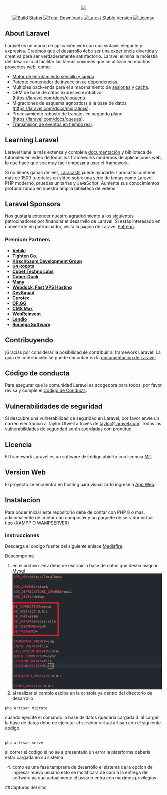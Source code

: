 <p align="center"><a href="https://laravel.com" target="_blank"><img src="https://raw.githubusercontent.com/laravel/art/master/logo-lockup/5%20SVG/2%20CMYK/1%20Full%20Color/laravel-logolockup-cmyk-red.svg" width="400"></a></p>

<p align="center">
<a href="https://travis-ci.org/laravel/framework"><img src="https://travis-ci.org/laravel/framework.svg" alt="Build Status"></a>
<a href="https://packagist.org/packages/laravel/framework"><img src="https://img.shields.io/packagist/dt/laravel/framework" alt="Total Downloads"></a>
<a href="https://packagist.org/packages/laravel/framework"><img src="https://img.shields.io/packagist/v/laravel/framework" alt="Latest Stable Version"></a>
<a href="https://packagist.org/packages/laravel/framework"><img src="https://img.shields.io/packagist/l/laravel/framework" alt="License"></a>
</p>

## About Laravel

Laravel es un marco de aplicación web con una sintaxis elegante y expresiva. Creemos que el desarrollo debe ser una experiencia divertida y creativa para ser verdaderamente satisfactorio. Laravel elimina la molestia del desarrollo al facilitar las tareas comunes que se utilizan en muchos proyectos web, como:

- [Motor de enrutamiento sencillo y rápido](https://laravel.com/docs/routing).
- [Potente contenedor de inyección de dependencias](https://laravel.com/docs/container).
- Múltiples back-ends para el almacenamiento de [sesiones](https://laravel.com/docs/session) y    [caché](https://laravel.com/docs/cache).
- ORM de base de datos expresivo e intuitivo (https://laravel.com/docs/eloquent).
- Migraciones de esquema agnósticas a la base de datos (https://laravel.com/docs/migrations).
- Procesamiento robusto de trabajos en segundo plano (https://laravel.com/docs/queues).
- [Transmisión de eventos en tiempo real](https://laravel.com/docs/broadcasting).



## Learning Laravel

Laravel tiene la más extensa y completa [documentación](https://laravel.com/docs) y biblioteca de tutoriales en vídeo de todos los frameworks modernos de aplicaciones web, lo que hace que sea muy fácil empezar a usar el framework.

Si no tienes ganas de leer, [Laracasts](https://laracasts.com) puede ayudarte. Laracasts contiene más de 1500 tutoriales en vídeo sobre una serie de temas como Laravel, PHP moderno, pruebas unitarias y JavaScript. Aumente sus conocimientos profundizando en nuestra amplia biblioteca de vídeos.

## Laravel Sponsors

Nos gustaría extender nuestro agradecimiento a los siguientes patrocinadores por financiar el desarrollo de Laravel. Si estás interesado en convertirte en patrocinador, visita la página de Laravel [Patreon](https://patreon.com/taylorotwell).

### Premium Partners

-   **[Vehikl](https://vehikl.com/)**
-   **[Tighten Co.](https://tighten.co)**
-   **[Kirschbaum Development Group](https://kirschbaumdevelopment.com)**
-   **[64 Robots](https://64robots.com)**
-   **[Cubet Techno Labs](https://cubettech.com)**
-   **[Cyber-Duck](https://cyber-duck.co.uk)**
-   **[Many](https://www.many.co.uk)**
-   **[Webdock, Fast VPS Hosting](https://www.webdock.io/en)**
-   **[DevSquad](https://devsquad.com)**
-   **[Curotec](https://www.curotec.com/services/technologies/laravel/)**
-   **[OP.GG](https://op.gg)**
-   **[CMS Max](https://www.cmsmax.com/)**
-   **[WebReinvent](https://webreinvent.com/?utm_source=laravel&utm_medium=github&utm_campaign=patreon-sponsors)**
-   **[Lendio](https://lendio.com)**
-   **[Romega Software](https://romegasoftware.com)**

## Contribuyendo

¡Gracias por considerar la posibilidad de contribuir al framework Laravel! La guía de contribución se puede encontrar en la [documentación de Laravel](https://laravel.com/docs/contributions).

## Código de conducta

Para asegurar que la comunidad Laravel es acogedora para todos, por favor revisa y cumple el [Código de Conducta](https://laravel.com/docs/contributions#code-of-conduct).

## Vulnerabilidades de seguridad

Si descubre una vulnerabilidad de seguridad en Laravel, por favor envíe un correo electrónico a Taylor Otwell a través de [taylor@laravel.com](mailto:taylor@laravel.com). Todas las vulnerabilidades de seguridad serán abordadas con prontitud.

## Licencia

El framework Laravel es un software de código abierto con licencia [MIT](https://opensource.org/licenses/MIT).

## Version Web

El proyecto se encuentra en hosting para visualizarlo ingrese a [App Web](https://back.swifico.co/login).



## Instalacion

Para poder iniciar este repositorio debe de contar con PHP 8 o mas.
adicionalemte de contar con composter y un paquete de servidor virtual tipo (XAMPP O WAMPSERVER)

### Instrucciones

Descarga el codigo fuente del siguiente enlace [Mediafire](https://www.mediafire.com/file/nkrag018or2sa4m/scss-sistema.zip/file).

Descomprima

1. en el archivo .env debe de escribir la base de datos que desea asignar Mysql
   ![Imagen 1](/imagen1.jpg)
2. al realizar el cambio esciba en la consola ya dentro del directorio de desarrollo

```
php artisan migrate
```

cuando ejecute el comando la base de datos quedaria cargada
3. al cargar la base de datos debe de ejecutar el servidor virtual artisan con el siguiente codigo

```

php artisan serve

```
al correr el codigo si no se a presentado un error la plataforma deberia estar cargada en su sistema

4. como es una fase temprana de desarrollo el sistema da la opcion de ingresar nuevo usuario
   esto se modificara de cara a la entrega del software ya que actualmente el usuario entra con maximos privilegios
   
   
   
   
##Capturas del sitio

